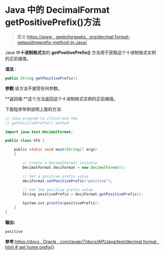 # Java 中的 DecimalFormat getPositivePrefix()方法

> 原文:[https://www . geeksforgeeks . org/decimal format-getpositiveprefix-method-in-Java/](https://www.geeksforgeeks.org/decimalformat-getpositiveprefix-method-in-java/)

Java 中**十进制格式**类的 **getPositivePrefix()** 方法用于获取这个十进制格式实例的正前缀值。

**语法** :

```java
public String getPositivePrefix()

```

**参数**:该方法不接受任何参数。

**返回值:**这个方法返回这个十进制格式实例的正前缀值。

下面程序举例说明上面的方法:

```java
// Java program to illustrate the
// getPositivePrefix() method

import java.text.DecimalFormat;

public class GFG {

    public static void main(String[] args)
    {

        // Create a DecimalFormat instance
        DecimalFormat deciFormat = new DecimalFormat();

        // Set a positive prefix value
        deciFormat.setPositivePrefix("positive");

        // Get the positive prefix value
        String positivePrefix = deciFormat.getPositivePrefix();

        System.out.println(positivePrefix);
    }
}
```

**输出:**

```java
positive

```

**参考**:[https://docs . Oracle . com/javae/7/docs/API/Java/text/decimal format . html # get home prefix()](https://docs.oracle.com/javase/7/docs/api/java/text/DecimalFormat.html#getPositivePrefix())